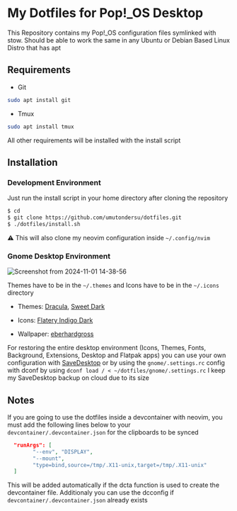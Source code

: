 # My Dotfiles for Pop!\_OS Desktop

This Repository contains my Pop!\_OS configuration files symlinked with stow. Should be able to work the same in any Ubuntu or Debian Based Linux Distro that has apt

## Requirements

- Git

```bash
sudo apt install git
```

- Tmux

```bash
sudo apt install tmux
```

All other requirements will be installed with the install script

## Installation

### Development Environment

Just run the install script in your home directory after cloning the repository

```bash
$ cd
$ git clone https://github.com/umutondersu/dotfiles.git
$ ./dotfiles/install.sh
```

⚠️ This will also clone my neovim configuration inside `~/.config/nvim`

### Gnome Desktop Environment

![Screenshot from 2024-11-01 14-38-56](https://github.com/user-attachments/assets/6fcd937b-5756-43f5-9664-c30c9749169c)

Themes have to be in the `~/.themes` and Icons have to be in the `~/.icons` directory

- Themes: [Dracula](https://github.com/dracula/gtk/archive/refs/heads/master.zip), [Sweet Dark](https://www.gnome-look.org/p/1253385)

- Icons: [Flatery Indigo Dark](https://www.gnome-look.org/p/1332404)

- Wallpaper: [eberhardgross](https://unsplash.com/photos/a-bird-flying-through-a-cloudy-blue-sky-xC7Ho08RYF4)

For restoring the entire desktop environment (Icons, Themes, Fonts, Background, Extensions, Desktop and Flatpak apps) you can use your own configuration with [SaveDesktop](https://flathub.org/apps/io.github.vikdevelop.SaveDesktop) or by using the `gnome/.settings.rc` config with dconf by using `dconf load / < ~/dotfiles/gnome/.settings.rc` I keep my SaveDesktop backup on cloud due to its size

## Notes

If you are going to use the dotfiles inside a devcontainer with neovim, you must add the following lines below to your `devcontainer/.devcontainer.json` for the clipboards to be synced

```json
  "runArgs": [
        "--env", "DISPLAY",
        "--mount",
        "type=bind,source=/tmp/.X11-unix,target=/tmp/.X11-unix"
  ]
```

This will be added automatically if the dcta function is used to create the devcontainer file. Additionaly you can use the dcconfig if `devcontainer/.devcontainer.json` already exists
